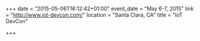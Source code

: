 +++
date = "2015-05-06T16:12:42+01:00"
event_date = "May 6-7, 2015"
link = "http://www.iot-devcon.com/"
location = "Santa Clara, CA"
title = "IoT DevCon"

+++

